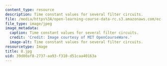 ```yaml
---
content_type: resource
description: Time constant values for several filter circuits.
file: /media/https%3A/open-learning-course-data-rc.s3.amazonaws.com/ec-s06-practical-electronics-fall-2004/39d80af82737aa93f310d51caa40163a_8.jpg
file_type: image/jpeg
image_metadata:
  caption: Time constant values for several filter circuits.
  credit: 'Credit: Image courtesy of MIT OpenCourseWare.'
  image-alt: Time constant values for several filter circuits.
resourcetype: Image
title: 8.jpg
uid: 39d80af8-2737-aa93-f310-d51caa40163a
---
```

